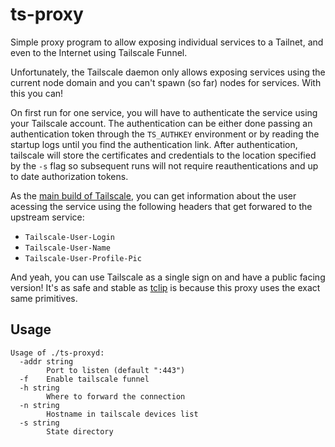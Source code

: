 # ts-proxy

Simple proxy program to allow exposing individual services to a Tailnet, and
even to the Internet using Tailscale Funnel.

Unfortunately, the Tailscale daemon only allows exposing services using the
current node domain and you can't spawn (so far) nodes for services. With this
you can!

On first run for one service, you will have to authenticate the service using
your Tailscale account. The authentication can be either done passing an
authentication token through the `TS_AUTHKEY` environment or by reading the
startup logs until you find the authentication link. After authentication,
tailscale will store the certificates and credentials to the location specified
by the `-s` flag so subsequent runs will not require reauthentications and up
to date authorization tokens.

As the [main build of Tailscale](https://tailscale.com/s/serve-headers), you
can get information about the user acessing the service using the following
headers that get forwared to the upstream service:
- `Tailscale-User-Login`
- `Tailscale-User-Name`
- `Tailscale-User-Profile-Pic`

And yeah, you can use Tailscale as a single sign on and have a public facing
version! It's as safe and stable as
[tclip](https://github.com/tailscale-dev/tclip) is because this proxy uses the
exact same primitives.


## Usage

```
Usage of ./ts-proxyd:
  -addr string
    	Port to listen (default ":443")
  -f	Enable tailscale funnel
  -h string
    	Where to forward the connection
  -n string
    	Hostname in tailscale devices list
  -s string
    	State directory
```

